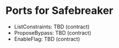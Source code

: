 <!-- Updated: 2025-09-18T13:32:25.861Z -->
# Ports for Safebreaker

- ListConstraints: TBD (contract)
- ProposeBypass: TBD (contract)
- EnableFlag: TBD (contract)
